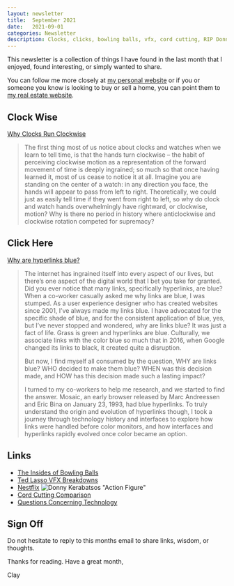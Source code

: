 ```yaml
---
layout: newsletter
title:  September 2021
date:   2021-09-01
categories: Newsletter
description: Clocks, clicks, bowling balls, vfx, cord cutting, RIP Donny, 
---
```


This newsletter is a collection of things I have found in the last month that I enjoyed, found interesting, or simply wanted to share.

You can follow me more closely at [my personal website](http://claycarson.net "Personal Website") or if you or someone you know is looking to buy or sell a home, you can point them to [my real estate website](http://claycarson.com "Business Website ").

## Clock Wise

[Why Clocks Run Clockwise](https://www.hodinkee.com/articles/why-clocks-run-clockwise "Why Clocks Run Clockwise")

> The first thing most of us notice about clocks and watches when we learn to tell time, is that the hands turn clockwise – the habit of perceiving clockwise motion as a representation of the forward movement of time is deeply ingrained; so much so that once having learned it, most of us cease to notice it at all. Imagine you are standing on the center of a watch: in any direction you face, the hands will appear to pass from left to right. Theoretically, we could just as easily tell time if they went from right to left, so why do clock and watch hands overwhelmingly have rightward, or clockwise, motion? Why is there no period in history where anticlockwise and clockwise rotation competed for supremacy?

## Click Here

[Why are hyperlinks blue?](https://blog.mozilla.org/en/internet-culture/deep-dives/why-are-hyperlinks-blue/ "Why are hyperlinks blue?")

> The internet has ingrained itself into every aspect of our lives, but there’s one aspect of the digital world that I bet you take for granted. Did you ever notice that many links, specifically hyperlinks, are blue? When a co-worker casually asked me why links are blue, I was stumped. As a user experience designer who has created websites since 2001, I’ve always made my links blue. I have advocated for the specific shade of blue, and for the consistent application of blue, yes, but I’ve never stopped and wondered, why are links blue? It was just a fact of life. Grass is green and hyperlinks are blue. Culturally, we associate links with the color blue so much that in 2016, when Google changed its links to black, it created quite a disruption. 
> 
> But now, I find myself all consumed by the question, WHY are links blue? WHO decided to make them blue? WHEN was this decision made, and HOW has this decision made such a lasting impact? 
> 
> I turned to my co-workers to help me research, and we started to find the answer. Mosaic, an early browser released by Marc Andreessen and Eric Bina on January 23, 1993, had blue hyperlinks. To truly understand the origin and evolution of hyperlinks though, I took a journey through technology history and interfaces to explore how links were handled before color monitors, and how interfaces and hyperlinks rapidly evolved once color became an option.

## Links

- [The Insides of Bowling Balls](https://www.popsci.com/story/technology/bowling-ball-insides-photos/ "The Insides of Bowling Balls")
- [Ted Lasso VFX Breakdowns](https://vimeo.com/492579796)
- [Nestflix](https://nestflix.fun "Nestflix")
![Donny Kerabatsos "Action Figure"](https://i.redd.it/tmpgulurkjf71.jpg)
- [Cord Cutting Comparison](https://www.suppose.tv/tv "Cord Cutting Comparison")
- [Questions Concerning Technology](https://theconvivialsociety.substack.com/p/the-questions-concerning-technology "Questions Concering Technology")

## Sign Off

Do not hesitate to reply to this months email to share links, wisdom, or thoughts.

Thanks for reading. Have a great month,

Clay